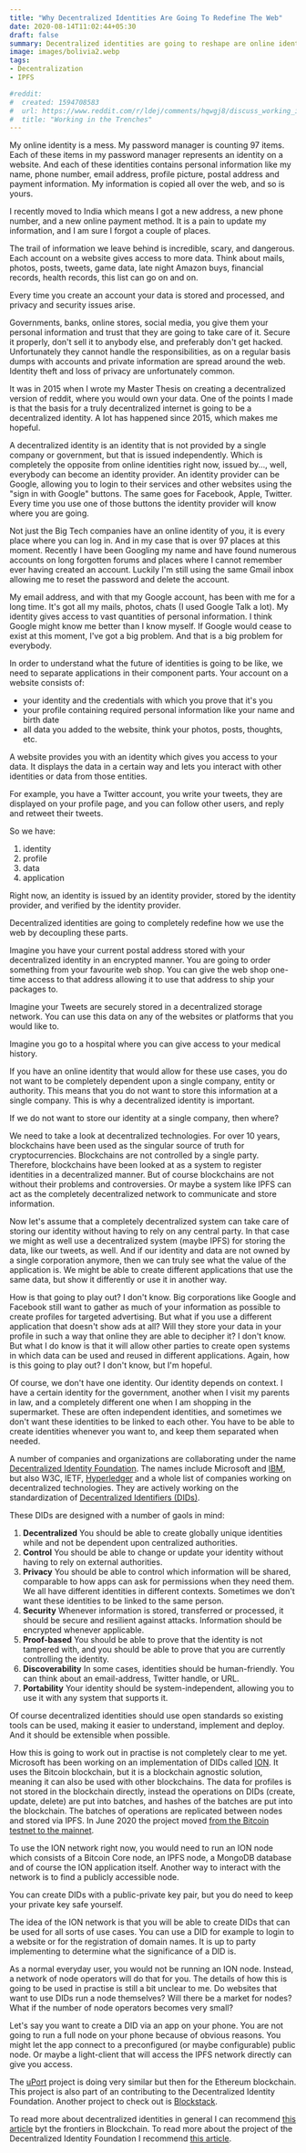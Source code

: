 ```yaml
---
title: "Why Decentralized Identities Are Going To Redefine The Web"
date: 2020-08-14T11:02:44+05:30
draft: false
summary: Decentralized identities are going to reshape are online identities by taking control from centralized authorities back to the users.
image: images/bolivia2.webp
tags:
- Decentralization
- IPFS

#reddit:
#  created: 1594708583 
#  url: https://www.reddit.com/r/ldej/comments/hqwgj8/discuss_working_in_the_trenches/
#  title: "Working in the Trenches"
---
```


My online identity is a mess. My password manager is counting 97 items. Each of these items in my password manager represents an identity on a website. And each of these identities contains personal information like my name, phone number, email address, profile picture, postal address and payment information. My information is copied all over the web, and so is yours. 

I recently moved to India which means I got a new address, a new phone number, and a new online payment method. It is a pain to update my information, and I am sure I forgot a couple of places.

The trail of information we leave behind is incredible, scary, and dangerous. Each account on a website gives access to more data. Think about mails, photos, posts, tweets, game data, late night Amazon buys, financial records, health records, this list can go on and on.

Every time you create an account your data is stored and processed, and privacy and security issues arise.

Governments, banks, online stores, social media, you give them your personal information and trust that they are going to take care of it. Secure it properly, don't sell it to anybody else, and preferably don't get hacked. Unfortunately they cannot handle the responsibilities, as on a regular basis dumps with accounts and private information are spread around the web. Identity theft and loss of privacy are unfortunately common.

It was in 2015 when I wrote my Master Thesis on creating a decentralized version of reddit, where you would own your data. One of the points I made is that the basis for a truly decentralized internet is going to be a decentralized identity. A lot has happened since 2015, which makes me hopeful. 

A decentralized identity is an identity that is not provided by a single company or government, but that is issued independently. Which is completely the opposite from online identities right now, issued by..., well, everybody can become an identity provider. An identity provider can be Google, allowing you to login to their services and other websites using the "sign in with Google" buttons. The same goes for Facebook, Apple, Twitter. Every time you use one of those buttons the identity provider will know where you are going.

Not just the Big Tech companies have an online identity of you, it is every place where you can log in. And in my case that is over 97 places at this moment. Recently I have been Googling my name and have found numerous accounts on long forgotten forums and places where I cannot remember ever having created an account. Luckily I'm still using the same Gmail inbox allowing me to reset the password and delete the account.

My email address, and with that my Google account, has been with me for a long time. It's got all my mails, photos, chats (I used Google Talk a lot). My identity gives access to vast quantities of personal information. I think Google might know me better than I know myself. If Google would cease to exist at this moment, I've got a big problem. And that is a big problem for everybody.

In order to understand what the future of identities is going to be like, we need to separate applications in their component parts. Your account on a website consists of:
- your identity and the credentials with which you prove that it's you
- your profile containing required personal information like your name and birth date
- all data you added to the website, think your photos, posts, thoughts, etc.

A website provides you with an identity which gives you access to your data. It displays the data in a certain way and lets you interact with other identities or data from those entities.

For example, you have a Twitter account, you write your tweets, they are displayed on your profile page, and you can follow other users, and reply and retweet their tweets.

So we have:
1. identity
2. profile
3. data
4. application

Right now, an identity is issued by an identity provider, stored by the identity provider, and verified by the identity provider.

Decentralized identities are going to completely redefine how we use the web by decoupling these parts.

Imagine you have your current postal address stored with your decentralized identity in an encrypted manner. You are going to order something from your favourite web shop. You can give the web shop one-time access to that address allowing it to use that address to ship your packages to.

Imagine your Tweets are securely stored in a decentralized storage network. You can use this data on any of the websites or platforms that you would like to.

Imagine you go to a hospital where you can give access to your medical history.

If you have an online identity that would allow for these use cases, you do not want to be completely dependent upon a single company, entity or authority. This means that you do not want to store this information at a single company. This is why a decentralized identity is important.

If we do not want to store our identity at a single company, then where?

We need to take a look at decentralized technologies. For over 10 years, blockchains have been used as the singular source of truth for cryptocurrencies. Blockchains are not controlled by a single party. Therefore, blockchains have been looked at as a system to register identities in a decentralized manner. But of course blockchains are not without their problems and controversies. Or maybe a system like IPFS can act as the completely decentralized network to communicate and store information.

Now let's assume that a completely decentralized system can take care of storing our identity without having to rely on any central party. In that case we might as well use a decentralized system (maybe IPFS) for storing the data, like our tweets, as well. And if our identity and data are not owned by a single corporation anymore, then we can truly see what the value of the application is. We might be able to create different applications that use the same data, but show it differently or use it in another way.

How is that going to play out? I don't know. Big corporations like Google and Facebook still want to gather as much of your information as possible to create profiles for targeted advertising. But what if you use a different application that doesn't show ads at all? Will they store your data in your profile in such a way that online they are able to decipher it? I don't know. But what I do know is that it will allow other parties to create open systems in which data can be used and reused in different applications. Again, how is this going to play out? I don't know, but I'm hopeful.

Of course, we don't have one identity. Our identity depends on context. I have a certain identity for the government, another when I visit my parents in law, and a completely different one when I am shopping in the supermarket. These are often independent identities, and sometimes we don't want these identities to be linked to each other. You have to be able to create identities whenever you want to, and keep them separated when needed.

A number of companies and organizations are collaborating under the name [Decentralized Identity Foundation](https://identity.foundation/). The names include Microsoft and [IBM](https://www.ibm.com/blockchain/solutions/identity
), but also W3C, IETF, [Hyperledger](https://www.hyperledger.org/
) and a whole list of companies working on decentralized technologies. They are actively working on the standardization of [Decentralized Identifiers (DIDs)](https://www.w3.org/TR/did-core/).

These DIDs are designed with a number of gaols in mind:

1. **Decentralized** You should be able to create globally unique identities while and not be dependent upon centralized authorities.
2. **Control** You should be able to change or update your identity without having to rely on external authorities.
3. **Privacy** You should be able to control which information will be shared, comparable to how apps can ask for permissions when they need them. We all have different identities in different contexts. Sometimes we don't want these identities to be linked to the same person.
4. **Security** Whenever information is stored, transferred or processed, it should be secure and resilient against attacks. Information should be encrypted whenever applicable.
5. **Proof-based** You should be able to prove that the identity is not tampered with, and you should be able to prove that you are currently controlling the identity.
6. **Discoverability** In some cases, identities should be human-friendly. You can think about an email-address, Twitter handle, or URL.
7. **Portability** Your identity should be system-independent, allowing you to use it with any system that supports it.

Of course decentralized identities should use open standards so existing tools can be used, making it easier to understand, implement and deploy. And it should be extensible when possible.

How this is going to work out in practise is not completely clear to me yet. Microsoft has been working on an implementation of DIDs called [ION](https://techcommunity.microsoft.com/t5/azure-active-directory-identity/toward-scalable-decentralized-identifier-systems/ba-p/560168#
). It uses the Bitcoin blockchain, but it is a blockchain agnostic solution, meaning it can also be used with other blockchains. The data for profiles is not stored in the blockchain directly, instead the operations on DIDs (create, update, delete) are put into batches, and hashes of the batches are put into the blockchain. The batches of operations are replicated between nodes and stored via IPFS. In June 2020 the project moved [from the Bitcoin testnet to the mainnet](https://techcommunity.microsoft.com/t5/identity-standards-blog/ion-booting-up-the-network/ba-p/1441552).

To use the ION network right now, you would need to run an ION node which consists of a Bitcoin Core node, an IPFS node, a MongoDB database and of course the ION application itself. Another way to interact with the network is to find a publicly accessible node.

You can create DIDs with a public-private key pair, but you do need to keep your private key safe yourself.

The idea of the ION network is that you will be able to create DIDs that can be used for all sorts of use cases. You can use a DID for example to login to a website or for the registration of domain names. It is up to party implementing to determine what the significance of a DID is.

As a normal everyday user, you would not be running an ION node. Instead, a network of node operators will do that for you. The details of how this is going to be used in practise is still a bit unclear to me. Do websites that want to use DIDs run a node themselves? Will there be a market for nodes? What if the number of node operators becomes very small?

Let's say you want to create a DID via an app on your phone. You are not going to run a full node on your phone because of obvious reasons. You might let the app connect to a preconfigured (or maybe configurable) public node. Or maybe a light-client that will access the IPFS network directly can give you access.

The [uPort](https://www.uport.me/) project is doing very similar but then for the Ethereum blockchain. This project is also part of an contributing to the Decentralized Identity Foundation. Another project to check out is [Blockstack](https://www.blockstack.org/).

To read more about decentralized identities in general I can recommend [this article](https://www.frontiersin.org/articles/10.3389/fbloc.2019.00017/full) byt the frontiers in Blockchain. To read more about the project of the Decentralized Identity Foundation I recommend [this article](https://medium.com/decentralized-identity/overview-of-decentralized-identity-standards-f82efd9ab6c7).